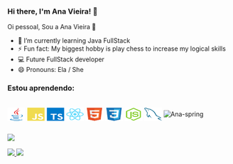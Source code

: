 ### Hi there, I'm Ana Vieira! 👋
Oi pessoal, Sou a Ana Vieira 👋

- 🌱 I’m currently learning Java FullStack 
- ⚡ Fun fact: My biggest hobby is play chess to increase my logical skills 
- 💻 Future FullStack developer
- 😄 Pronouns: Ela / She 

 ### Estou aprendendo:

<div style="display: inline_block"><br>
  <img align="center" alt="Ana-Java" height="30" width="40" src="https://raw.githubusercontent.com/devicons/devicon/master/icons/java/java-original.svg">
  <img align="center" alt="Ana-Js" height="30" width="40" src="https://raw.githubusercontent.com/devicons/devicon/master/icons/javascript/javascript-plain.svg">
  <img align="center" alt="Ana-Ts" height="30" width="40" src="https://raw.githubusercontent.com/devicons/devicon/master/icons/typescript/typescript-plain.svg">
  <img align="center" alt="Ana-React" height="30" width="40" src="https://raw.githubusercontent.com/devicons/devicon/master/icons/react/react-original.svg">
  <img align="center" alt="Ana-HTML" height="30" width="40" src="https://raw.githubusercontent.com/devicons/devicon/master/icons/html5/html5-original.svg">
  <img align="center" alt="Ana-CSS" height="30" width="40" src="https://raw.githubusercontent.com/devicons/devicon/master/icons/css3/css3-original.svg">
  <img align="center" alt="Ana-nodejs" height="30" width="40" src="https://raw.githubusercontent.com/devicons/devicon/master/icons/nodejs/nodejs-original.svg">
  <img align="center" alt="Ana-mysql" height="30" width="40" src="https://raw.githubusercontent.com/devicons/devicon/master/icons/mysql/mysql-original.svg">
  <img align="center" alt="Ana-spring" height="30" width="40" src="https://cdn.jsdelivr.net/gh/devicons/devicon/icons/spring/spring-original.svg">
  
  
  
</div>
  
  ##
 
<div> 
 
  
  <a href = "Aninhahouse12@gmail.com"><img src="https://img.shields.io/badge/Gmail-D14836?style=for-the-badge&logo=gmail&logoColor=white" target="_blank"></a>

          
<div>
<a href="https://github.com/Aninhahouse">
<img height="180em" src="https://github-readme-stats.vercel.app/api/top-langs/?username=Aninhahouse&layout&hide_progress=true=compact&langs_count=7&theme=tokyonight"/>
<img height="180em" src="https://github-readme-stats.vercel.app/api?username=Aninhahouse&show_icons=true&theme=tokyonight&include_all_commits=true&count_private=true"/>
</div>           
                                                                   
                                                                   
  
